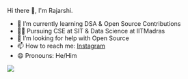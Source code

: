 Hi there 👋, I'm Rajarshi.

- 🌱 I’m currently learning DSA & Open Source Contributions
- 🙇‍♂️ Pursuing CSE at SIT & Data Science at IITMadras
- 🤔 I’m looking for help with Open Source
- 📫 How to reach me: [Instagram](https://www.instagram.com/_roystark_/)
- 😄 Pronouns: He/Him


<img src="https://github-readme-stats.vercel.app/api?username=roy-rajarshi&&show_icons=true&title_color=ffffff&icon_color=bb2acf&text_color=daf7dc&bg_color=121212">
